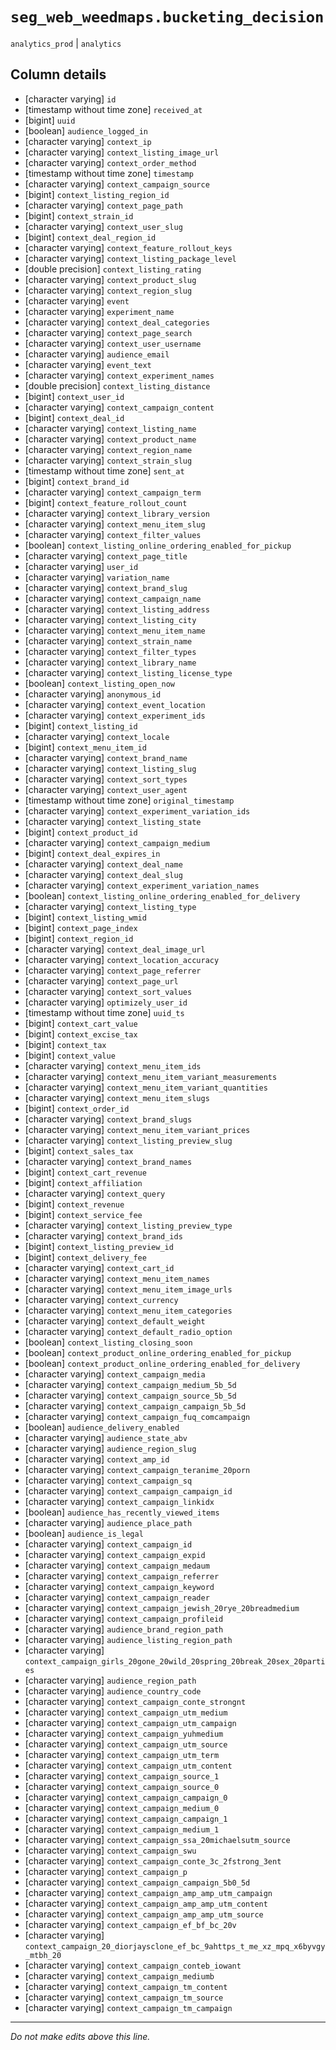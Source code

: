 # `seg_web_weedmaps.bucketing_decision`
`analytics_prod` | `analytics`

## Column details
* [character varying] `id`
* [timestamp without time zone] `received_at`
* [bigint]    `uuid`
* [boolean]   `audience_logged_in`
* [character varying] `context_ip`
* [character varying] `context_listing_image_url`
* [character varying] `context_order_method`
* [timestamp without time zone] `timestamp`
* [character varying] `context_campaign_source`
* [bigint]    `context_listing_region_id`
* [character varying] `context_page_path`
* [bigint]    `context_strain_id`
* [character varying] `context_user_slug`
* [bigint]    `context_deal_region_id`
* [character varying] `context_feature_rollout_keys`
* [character varying] `context_listing_package_level`
* [double precision] `context_listing_rating`
* [character varying] `context_product_slug`
* [character varying] `context_region_slug`
* [character varying] `event`
* [character varying] `experiment_name`
* [character varying] `context_deal_categories`
* [character varying] `context_page_search`
* [character varying] `context_user_username`
* [character varying] `audience_email`
* [character varying] `event_text`
* [character varying] `context_experiment_names`
* [double precision] `context_listing_distance`
* [bigint]    `context_user_id`
* [character varying] `context_campaign_content`
* [bigint]    `context_deal_id`
* [character varying] `context_listing_name`
* [character varying] `context_product_name`
* [character varying] `context_region_name`
* [character varying] `context_strain_slug`
* [timestamp without time zone] `sent_at`
* [bigint]    `context_brand_id`
* [character varying] `context_campaign_term`
* [bigint]    `context_feature_rollout_count`
* [character varying] `context_library_version`
* [character varying] `context_menu_item_slug`
* [character varying] `context_filter_values`
* [boolean]   `context_listing_online_ordering_enabled_for_pickup`
* [character varying] `context_page_title`
* [character varying] `user_id`
* [character varying] `variation_name`
* [character varying] `context_brand_slug`
* [character varying] `context_campaign_name`
* [character varying] `context_listing_address`
* [character varying] `context_listing_city`
* [character varying] `context_menu_item_name`
* [character varying] `context_strain_name`
* [character varying] `context_filter_types`
* [character varying] `context_library_name`
* [character varying] `context_listing_license_type`
* [boolean]   `context_listing_open_now`
* [character varying] `anonymous_id`
* [character varying] `context_event_location`
* [character varying] `context_experiment_ids`
* [bigint]    `context_listing_id`
* [character varying] `context_locale`
* [bigint]    `context_menu_item_id`
* [character varying] `context_brand_name`
* [character varying] `context_listing_slug`
* [character varying] `context_sort_types`
* [character varying] `context_user_agent`
* [timestamp without time zone] `original_timestamp`
* [character varying] `context_experiment_variation_ids`
* [character varying] `context_listing_state`
* [bigint]    `context_product_id`
* [character varying] `context_campaign_medium`
* [bigint]    `context_deal_expires_in`
* [character varying] `context_deal_name`
* [character varying] `context_deal_slug`
* [character varying] `context_experiment_variation_names`
* [boolean]   `context_listing_online_ordering_enabled_for_delivery`
* [character varying] `context_listing_type`
* [bigint]    `context_listing_wmid`
* [bigint]    `context_page_index`
* [bigint]    `context_region_id`
* [character varying] `context_deal_image_url`
* [character varying] `context_location_accuracy`
* [character varying] `context_page_referrer`
* [character varying] `context_page_url`
* [character varying] `context_sort_values`
* [character varying] `optimizely_user_id`
* [timestamp without time zone] `uuid_ts`
* [bigint]    `context_cart_value`
* [bigint]    `context_excise_tax`
* [bigint]    `context_tax`
* [bigint]    `context_value`
* [character varying] `context_menu_item_ids`
* [character varying] `context_menu_item_variant_measurements`
* [character varying] `context_menu_item_variant_quantities`
* [character varying] `context_menu_item_slugs`
* [bigint]    `context_order_id`
* [character varying] `context_brand_slugs`
* [character varying] `context_menu_item_variant_prices`
* [character varying] `context_listing_preview_slug`
* [bigint]    `context_sales_tax`
* [character varying] `context_brand_names`
* [bigint]    `context_cart_revenue`
* [bigint]    `context_affiliation`
* [character varying] `context_query`
* [bigint]    `context_revenue`
* [bigint]    `context_service_fee`
* [character varying] `context_listing_preview_type`
* [character varying] `context_brand_ids`
* [bigint]    `context_listing_preview_id`
* [bigint]    `context_delivery_fee`
* [character varying] `context_cart_id`
* [character varying] `context_menu_item_names`
* [character varying] `context_menu_item_image_urls`
* [character varying] `context_currency`
* [character varying] `context_menu_item_categories`
* [character varying] `context_default_weight`
* [character varying] `context_default_radio_option`
* [boolean]   `context_listing_closing_soon`
* [boolean]   `context_product_online_ordering_enabled_for_pickup`
* [boolean]   `context_product_online_ordering_enabled_for_delivery`
* [character varying] `context_campaign_media`
* [character varying] `context_campaign_medium_5b_5d`
* [character varying] `context_campaign_source_5b_5d`
* [character varying] `context_campaign_campaign_5b_5d`
* [character varying] `context_campaign_fuq_comcampaign`
* [boolean]   `audience_delivery_enabled`
* [character varying] `audience_state_abv`
* [character varying] `audience_region_slug`
* [character varying] `context_amp_id`
* [character varying] `context_campaign_teranime_20porn`
* [character varying] `context_campaign_sq`
* [character varying] `context_campaign_campaign_id`
* [character varying] `context_campaign_linkidx`
* [boolean]   `audience_has_recently_viewed_items`
* [character varying] `audience_place_path`
* [boolean]   `audience_is_legal`
* [character varying] `context_campaign_id`
* [character varying] `context_campaign_expid`
* [character varying] `context_campaign_medaum`
* [character varying] `context_campaign_referrer`
* [character varying] `context_campaign_keyword`
* [character varying] `context_campaign_reader`
* [character varying] `context_campaign_jewish_20rye_20breadmedium`
* [character varying] `context_campaign_profileid`
* [character varying] `audience_brand_region_path`
* [character varying] `audience_listing_region_path`
* [character varying] `context_campaign_girls_20gone_20wild_20spring_20break_20sex_20parties`
* [character varying] `audience_region_path`
* [character varying] `audience_country_code`
* [character varying] `context_campaign_conte_strongnt`
* [character varying] `context_campaign_utm_medium`
* [character varying] `context_campaign_utm_campaign`
* [character varying] `context_campaign_yuhmedium`
* [character varying] `context_campaign_utm_source`
* [character varying] `context_campaign_utm_term`
* [character varying] `context_campaign_utm_content`
* [character varying] `context_campaign_source_1`
* [character varying] `context_campaign_source_0`
* [character varying] `context_campaign_campaign_0`
* [character varying] `context_campaign_medium_0`
* [character varying] `context_campaign_campaign_1`
* [character varying] `context_campaign_medium_1`
* [character varying] `context_campaign_ssa_20michaelsutm_source`
* [character varying] `context_campaign_swu`
* [character varying] `context_campaign_conte_3c_2fstrong_3ent`
* [character varying] `context_campaign_p`
* [character varying] `context_campaign_campaign_5b0_5d`
* [character varying] `context_campaign_amp_amp_utm_campaign`
* [character varying] `context_campaign_amp_amp_utm_content`
* [character varying] `context_campaign_amp_amp_utm_source`
* [character varying] `context_campaign_ef_bf_bc_20v`
* [character varying] `context_campaign_20_diorjaysclone_ef_bc_9ahttps_t_me_xz_mpq_x6byvgy_mtbh_20`
* [character varying] `context_campaign_conteb_iowant`
* [character varying] `context_campaign_mediumb`
* [character varying] `context_campaign_tm_content`
* [character varying] `context_campaign_tm_source`
* [character varying] `context_campaign_tm_campaign`

-------------------------------------------------------------------------------
*Do not make edits above this line.*
